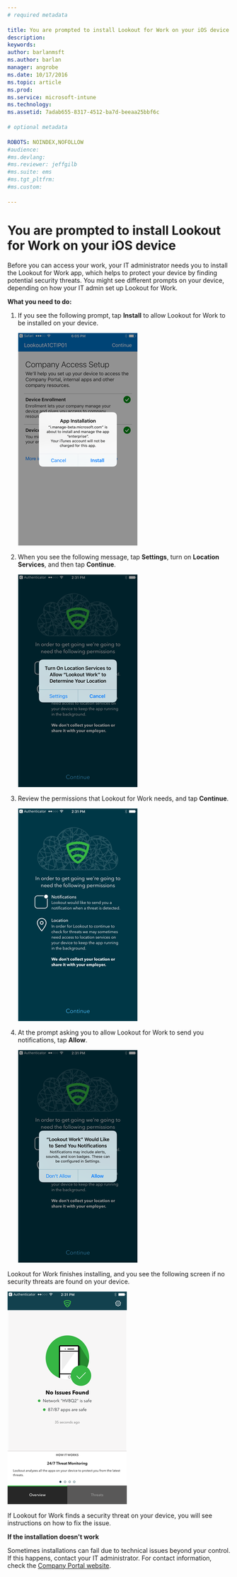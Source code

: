 ```yaml
---
# required metadata

title: You are prompted to install Lookout for Work on your iOS device | Microsoft Docs
description:
keywords:
author: barlanmsft
ms.author: barlan
manager: angrobe
ms.date: 10/17/2016
ms.topic: article
ms.prod:
ms.service: microsoft-intune
ms.technology:
ms.assetid: 7adab655-8317-4512-ba7d-beeaa25bbf6c

# optional metadata

ROBOTS: NOINDEX,NOFOLLOW
#audience:
#ms.devlang:
#ms.reviewer: jeffgilb
#ms.suite: ems
#ms.tgt_pltfrm:
#ms.custom:

---
```


# You are prompted to install Lookout for Work on your iOS device

Before you can access your work, your IT administrator needs you to install the Lookout for Work app, which helps to protect your device by finding potential security threats. You might see different prompts on your device, depending on how your IT admin set up Lookout for Work.

**What you need to do:**

1.	If you see the following prompt, tap **Install** to allow Lookout for Work to be installed on your device.

	![Tap install to install Lookout for Work](./media/ios-lfw-install-app-request.png)

2. When you see the following message, tap **Settings**, turn on **Location Services**, and then tap **Continue**.

	![Tap Settings and then Location Services](./media/ios-lfw-allow-location-services.png)

3. Review the permissions that Lookout for Work needs, and tap **Continue**.

	![you are now connected to Lookout for Work](./media/ios-lfw-permissions-lookout-needs.png)

4. At the prompt asking you to allow Lookout for Work to send you notifications, tap **Allow**.

	![Tap Settings and then Location Services](./media/ios-lfw-allow-notifications.png)

	
Lookout for Work finishes installing, and you see the following screen if no security threats are found on your device.

![Lookout for Work found no security threats](./media/ios-lfw-no-threats-found.png)

If Lookout for Work finds a security threat on your device, you will see instructions on how to fix the issue.

**If the installation doesn't work**

Sometimes installations can fail due to technical issues beyond your control. If this happens, contact your IT administrator. For contact information, check the [Company Portal website](http://portal.manage.microsoft.com).

